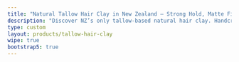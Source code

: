 ```yaml
---
title: "Natural Tallow Hair Clay in New Zealand – Strong Hold, Matte Finish | PrimalCare NZ"
description: "Discover NZ’s only tallow-based natural hair clay. Handcrafted in Christchurch, PrimalCare’s clay gives strong hold, zero flakes, and scalp-safe styling with all-natural ingredients."
type: custom
layout: products/tallow-hair-clay
wipe: true
bootstrap5: true
---
```

